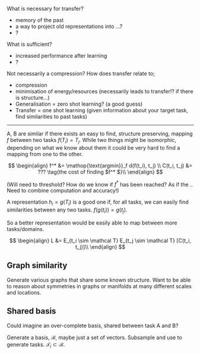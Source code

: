What is necessary for transfer?

- memory of the past
- a way to project old representations into ...?
- ?

What is sufficient?

- increased performance after learning
- ?


Not necessarily a compression?
How does transfer relate to;

- compression
- minimisation of energy/resources (necessarily leads to transfer!? if there is structure...)
- Generalisation = zero shot learning? (a good guess)
- Transfer = one shot learning (given information about your target task, find similarities to past tasks)

***

A, B are similar if there exists an easy to find, structure preserving, mapping $f$ between two tasks $f(T_i) = T_j$. While two things might be isomorphic, depending on what we know about them it could be very hard to find a mapping from one to the other.

$$
\begin{align}
f^* &= \mathop{\text{argmin}}_f d(f(t_i), t_j) \\
C(t_i, t_j) &= ???  \tag{the cost of finding $f^* $}\\
\end{align}
$$

(Will need to threshold? How do we know if $f^{* }$ has been reached? As if the .. Need to combine computation and accuracy!)

A representation $h_i = g(T_i)$ is a good one if, for all tasks, we can easily find similarities between any two tasks. $f(g(t_i)) = g(t_j)$.

So a better representation would be easily able to map between more tasks/domains.

$$
\begin{align}
L &= E_{t_i \sim \mathcal T} E_{t_j \sim \mathcal T} [C(t_i, t_j)]\\
\end{align}
$$

## Graph similarity

Generate various graphs that share some known structure.
Want to be able to reason about symmetries in graphs or manifolds at many different scales and locations.

## Shared basis

Could imagine an over-complete basis, shared between task A and B?

Generate a basis, $\mathcal B$, maybe just a set of vectors.
Subsample and use to generate tasks. $\mathcal T_i \subset \mathcal B$.
